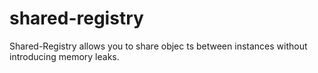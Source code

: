 # shared-registry
 Shared-Registry allows you to share objec ts between instances without introducing memory leaks.
